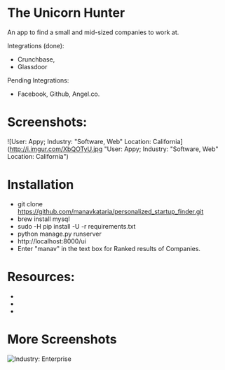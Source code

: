 # The Unicorn Hunter
An app to find a small and mid-sized companies to work at. 

Integrations (done): 
+ Crunchbase, 
+ Glassdoor
 
Pending Integrations: 
+ Facebook, Github, Angel.co. 

# Screenshots:
![User: Appy; Industry: "Software, Web" Location: California](http://i.imgur.com/XbQOTyU.jpg "User: Appy; Industry: "Software, Web" Location: California")

# Installation
+ git clone https://github.com/manavkataria/personalized_startup_finder.git
+ brew install mysql
+ sudo -H pip install -U -r requirements.txt
+ python manage.py runserver 
+ http://localhost:8000/ui
+ Enter "manav" in the text box for Ranked results of Companies.

# Resources:
+ [Presentation Slides]: https://docs.google.com/presentation/d/1cUGJoKuRQnqf8eMgpdHoeCFwph_inqmpazLAhzqca6E/edit?usp=sharing
+ [Slack Channel (internal only)]: https://personalizedstartup.slack.com/
+ [Social Capital's GAAP Valuation Model for Startups]: https://medium.com/swlh/diligence-at-social-capital-epilogue-introducing-the-8-ball-and-gaap-for-startups-7ab215c378bc#.unqrcig5e

# More Screenshots
![Industry: Enterprise](http://i.imgur.com/APQhle5.jpg "Industry: Enterprise")
